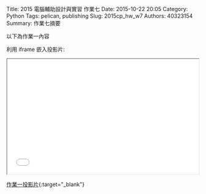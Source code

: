 Title: 2015 電腦輔助設計與實習 作業七
Date: 2015-10-22 20:05
Category: Python
Tags: pelican, publishing
Slug: 2015cp_hw_w7
Authors: 40323154
Summary: 作業七摘要

以下為作業一內容

利用 iframe 嵌入投影片:

<iframe src="40323154_cp_w7_p.html" width="500" height="300"></iframe>

[作業一投影片](40323154_cp_w7_p.html){:target="_blank"}

